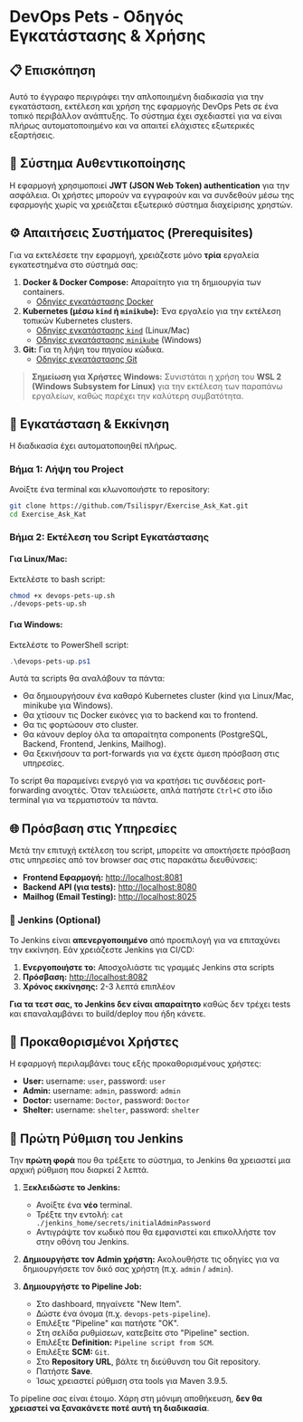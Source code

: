# DevOps Pets - Οδηγός Εγκατάστασης & Χρήσης

## 📋 Επισκόπηση

Αυτό το έγγραφο περιγράφει την απλοποιημένη διαδικασία για την εγκατάσταση, εκτέλεση και χρήση της εφαρμογής DevOps Pets σε ένα τοπικό περιβάλλον ανάπτυξης. Το σύστημα έχει σχεδιαστεί για να είναι πλήρως αυτοματοποιημένο και να απαιτεί ελάχιστες εξωτερικές εξαρτήσεις.

## 🔐 Σύστημα Αυθεντικοποίησης

Η εφαρμογή χρησιμοποιεί **JWT (JSON Web Token) authentication** για την ασφάλεια. Οι χρήστες μπορούν να εγγραφούν και να συνδεθούν μέσω της εφαρμογής χωρίς να χρειάζεται εξωτερικό σύστημα διαχείρισης χρηστών.

## ⚙️ Απαιτήσεις Συστήματος (Prerequisites)

Για να εκτελέσετε την εφαρμογή, χρειάζεστε μόνο **τρία** εργαλεία εγκατεστημένα στο σύστημά σας:

1.  **Docker & Docker Compose:** Απαραίτητο για τη δημιουργία των containers.
    *   [Οδηγίες εγκατάστασης Docker](https://docs.docker.com/get-docker/)
2.  **Kubernetes (μέσω `kind` ή `minikube`):** Ένα εργαλείο για την εκτέλεση τοπικών Kubernetes clusters.
    *   [Οδηγίες εγκατάστασης `kind`](https://kind.sigs.k8s.io/docs/user/quick-start/#installation) (Linux/Mac)
    *   [Οδηγίες εγκατάστασης `minikube`](https://minikube.sigs.k8s.io/docs/start/) (Windows)
3.  **Git:** Για τη λήψη του πηγαίου κώδικα.
    *   [Οδηγίες εγκατάστασης Git](https://git-scm.com/book/en/v2/Getting-Started-Installing-Git)

> **Σημείωση για Χρήστες Windows:** Συνιστάται η χρήση του **WSL 2 (Windows Subsystem for Linux)** για την εκτέλεση των παραπάνω εργαλείων, καθώς παρέχει την καλύτερη συμβατότητα.

## 🚀 Εγκατάσταση & Εκκίνηση

Η διαδικασία έχει αυτοματοποιηθεί πλήρως.

### Βήμα 1: Λήψη του Project

Ανοίξτε ένα terminal και κλωνοποιήστε το repository:
```bash
git clone https://github.com/Tsilispyr/Exercise_Ask_Kat.git
cd Exercise_Ask_Kat
```

### Βήμα 2: Εκτέλεση του Script Εγκατάστασης

#### **Για Linux/Mac:**
Εκτελέστε το bash script:
```bash
chmod +x devops-pets-up.sh
./devops-pets-up.sh
```

#### **Για Windows:**
Εκτελέστε το PowerShell script:
```powershell
.\devops-pets-up.ps1
```

Αυτά τα scripts θα αναλάβουν τα πάντα:
*   Θα δημιουργήσουν ένα καθαρό Kubernetes cluster (kind για Linux/Mac, minikube για Windows).
*   Θα χτίσουν τις Docker εικόνες για το backend και το frontend.
*   Θα τις φορτώσουν στο cluster.
*   Θα κάνουν deploy όλα τα απαραίτητα components (PostgreSQL, Backend, Frontend, Jenkins, Mailhog).
*   Θα ξεκινήσουν τα port-forwards για να έχετε άμεση πρόσβαση στις υπηρεσίες.

Το script θα παραμείνει ενεργό για να κρατήσει τις συνδέσεις port-forwarding ανοιχτές. Όταν τελειώσετε, απλά πατήστε `Ctrl+C` στο ίδιο terminal για να τερματιστούν τα πάντα.

## 🌐 Πρόσβαση στις Υπηρεσίες

Μετά την επιτυχή εκτέλεση του script, μπορείτε να αποκτήσετε πρόσβαση στις υπηρεσίες από τον browser σας στις παρακάτω διευθύνσεις:

*   **Frontend Εφαρμογή:** [http://localhost:8081](http://localhost:8081)
*   **Backend API (για tests):** [http://localhost:8080](http://localhost:8080)
*   **Mailhog (Email Testing):** [http://localhost:8025](http://localhost:8025)

### **🔧 Jenkins (Optional)**

Το Jenkins είναι **απενεργοποιημένο** από προεπιλογή για να επιταχύνει την εκκίνηση. Εάν χρειάζεστε Jenkins για CI/CD:

1. **Ενεργοποιήστε το:** Αποσχολιάστε τις γραμμές Jenkins στα scripts
2. **Πρόσβαση:** [http://localhost:8082](http://localhost:8082)
3. **Χρόνος εκκίνησης:** 2-3 λεπτά επιπλέον

**Για τα τεστ σας, το Jenkins δεν είναι απαραίτητο** καθώς δεν τρέχει tests και επαναλαμβάνει το build/deploy που ήδη κάνετε.

## 👥 Προκαθορισμένοι Χρήστες

Η εφαρμογή περιλαμβάνει τους εξής προκαθορισμένους χρήστες:

*   **User:** username: `user`, password: `user`
*   **Admin:** username: `admin`, password: `admin`
*   **Doctor:** username: `Doctor`, password: `Doctor`
*   **Shelter:** username: `shelter`, password: `shelter`

## 🔧 Πρώτη Ρύθμιση του Jenkins

Την **πρώτη φορά** που θα τρέξετε το σύστημα, το Jenkins θα χρειαστεί μια αρχική ρύθμιση που διαρκεί 2 λεπτά.

1.  **Ξεκλειδώστε το Jenkins:**
    *   Ανοίξτε ένα **νέο** terminal.
    *   Τρέξτε την εντολή: `cat ./jenkins_home/secrets/initialAdminPassword`
    *   Αντιγράψτε τον κωδικό που θα εμφανιστεί και επικολλήστε τον στην οθόνη του Jenkins.

2.  **Δημιουργήστε τον Admin χρήστη:** Ακολουθήστε τις οδηγίες για να δημιουργήσετε τον δικό σας χρήστη (π.χ. `admin` / `admin`).

3.  **Δημιουργήστε το Pipeline Job:**
    *   Στο dashboard, πηγαίνετε "New Item".
    *   Δώστε ένα όνομα (π.χ. `devops-pets-pipeline`).
    *   Επιλέξτε "Pipeline" και πατήστε "OK".
    *   Στη σελίδα ρυθμίσεων, κατεβείτε στο "Pipeline" section.
    *   Επιλέξτε **Definition:** `Pipeline script from SCM`.
    *   Επιλέξτε **SCM:** `Git`.
    *   Στο **Repository URL**, βάλτε τη διεύθυνση του Git repository.
    *   Πατήστε **Save**.
    *   Ίσως χρειαστεί ρύθμιση στα tools για Maven 3.9.5.
    
Το pipeline σας είναι έτοιμο. Χάρη στη μόνιμη αποθήκευση, **δεν θα χρειαστεί να ξανακάνετε ποτέ αυτή τη διαδικασία**. 